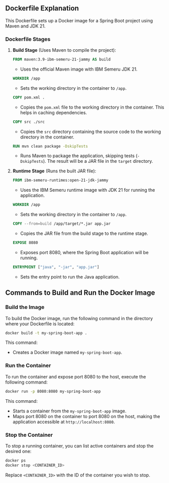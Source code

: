 ## Dockerfile Explanation

This Dockerfile sets up a Docker image for a Spring Boot project using Maven and JDK 21.

### Dockerfile Stages

1. **Build Stage** (Uses Maven to compile the project):
    ```Dockerfile
    FROM maven:3.9-ibm-semeru-21-jammy AS build
    ```
    - Uses the official Maven image with IBM Semeru JDK 21.

    ```Dockerfile
    WORKDIR /app
    ```
    - Sets the working directory in the container to `/app`.

    ```Dockerfile
    COPY pom.xml .
    ```
    - Copies the `pom.xml` file to the working directory in the container. This helps in caching dependencies.

    ```Dockerfile
    COPY src ./src
    ```
    - Copies the `src` directory containing the source code to the working directory in the container.

    ```Dockerfile
    RUN mvn clean package -DskipTests
    ```
    - Runs Maven to package the application, skipping tests (`-DskipTests`). The result will be a JAR file in the `target` directory.

2. **Runtime Stage** (Runs the built JAR file):
    ```Dockerfile
    FROM ibm-semeru-runtimes:open-21-jdk-jammy
    ```
    - Uses the IBM Semeru runtime image with JDK 21 for running the application.

    ```Dockerfile
    WORKDIR /app
    ```
    - Sets the working directory in the container to `/app`.

    ```Dockerfile
    COPY --from=build /app/target/*.jar app.jar
    ```
    - Copies the JAR file from the build stage to the runtime stage.

    ```Dockerfile
    EXPOSE 8080
    ```
    - Exposes port 8080, where the Spring Boot application will be running.

    ```Dockerfile
    ENTRYPOINT ["java", "-jar", "app.jar"]
    ```
    - Sets the entry point to run the Java application.

## Commands to Build and Run the Docker Image

### Build the Image

To build the Docker image, run the following command in the directory where your Dockerfile is located:

```bash
docker build -t my-spring-boot-app .
```

This command:
- Creates a Docker image named `my-spring-boot-app`.

### Run the Container

To run the container and expose port 8080 to the host, execute the following command:

```bash
docker run -p 8080:8080 my-spring-boot-app
```

This command:
- Starts a container from the `my-spring-boot-app` image.
- Maps port 8080 on the container to port 8080 on the host, making the application accessible at `http://localhost:8080`.

### Stop the Container

To stop a running container, you can list active containers and stop the desired one:

```bash
docker ps
docker stop <CONTAINER_ID>
```

Replace `<CONTAINER_ID>` with the ID of the container you wish to stop.